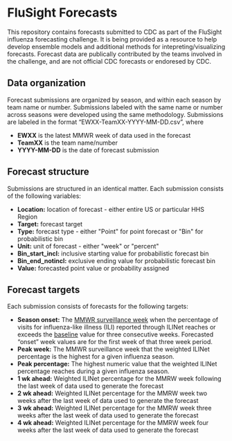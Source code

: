 # FluSight Forecasts
This repository contains forecasts submitted to CDC as part of the FluSight influenza forecasting challenge. It is being provided as a resource to help develop ensemble models and additional methods for intepreting/visualizing forecasts. Forecast data are publically contributed by the teams involved in the challenge, and are not official CDC forecasts or endoresed by CDC. 

## Data organization
Forecast submissions are organized by season, and within each season by team name or number. Submissions labeled with the same name or number across seasons were developed using the same methodology. Submissions are labeled in the format “EWXX-TeamXX-YYYY-MM-DD.csv”, where
* **EWXX** is the latest MMWR week of data used in the forecast
* **TeamXX** is the team name/number
* **YYYY-MM-DD** is the date of forecast submission

## Forecast structure
Submissions are structured in an identical matter. Each submission consists of the following variables:
* **Location:** location of forecast - either entire US or particular HHS Region
* **Target:** forecast target
* **Type:** forecast type - either "Point" for point forecast or "Bin" for probabilistic bin
* **Unit:** unit of forecast - either "week" or "percent"
* **Bin_start_incl:** inclusive starting value for probabilistic forecast bin
* **Bin_end_notincl:** exclusive ending value for probabilistic forecast bin
* **Value:** forecasted point value or probability assigned 

## Forecast targets
Each submission consists of forecasts for the following targets:
* **Season onset:** The [MMWR surveillance week](http://wwwn.cdc.gov/nndss/script/downloads.aspx) when the percentage of visits for influenza-like illness (ILI) reported through ILINet reaches or exceeds the [baseline](https://github.com/cdcepi/FluSight-forecasts/blob/master/wILI_Baseline.csv) value for three consecutive weeks. Forecasted “onset” week values are for the first week of that three week period.
* **Peak week:** The MMWR surveillance week that the weighted ILINet percentage is the highest for a given influenza season. 
* **Peak percentage:** The highest numeric value that the weighted ILINet percentage reaches during a given influenza season.
* **1 wk ahead:** Weighted ILINet percentage for the MMRW week following the last week of data used to generate the forecast
* **2 wk ahead:** Weighted ILINet percentage for the MMRW week two weeks after the last week of data used to generate the forecast
* **3 wk ahead:** Weighted ILINet percentage for the MMRW week three weeks after the last week of data used to generate the forecast
* **4 wk ahead:** Weighted ILINet percentage for the MMRW week four weeks after the last week of data used to generate the forecast
